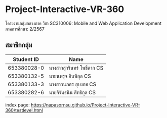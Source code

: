 # Project-Interactive-VR-360
โครงงานกลุ่มกลางภาค 
วิชา SC310006: Mobile and Web Application Development
ภาคการศึกษา: 2/2567

## สมาชิกกลุ่ม

| Student ID       | Name                          |
|-------------------|-------------------------------|
| 653380028-0      | นางสาวสุวรินทร์ โพธิ์ตาก CS       |
| 653380132-5      | นายนพรุจ อินพิกุล CS         |
| 653380133-3      | นางสาวนภสร สุบงกช CS     |
| 653380282-6      | นายจิรันธนิน สิทธิกุล CS        |

index page: https://napasornsu.github.io/Project-Interactive-VR-360/testlevel.html
